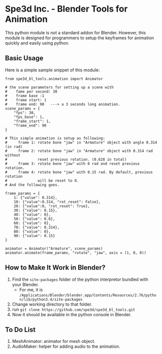 # Spe3d Inc. - Blender Tools for Animation

This python module is not a standard addon for Blender. However, this module is designed for programmers to setup the keyframes for animation quickly and easily using python.

## Basic Usage

Here is a simple sample snippet of this module:

```{python}
from spe3d_bl_tools.animation import Animator

# the scene parameters for setting up a scene with 
#    fame per second: 30
#    frame base :1 
#    frame start: 1
#    frame end: 90   ---> a 3 seconds long animation.
scene_params = {
    "fps": 30,
    "fps_base": 1,
    "frame_start": 1,
    "frame_end": 90
}

# This simple animation is setup as following:
#     frame 1: rotate bone "jaw" in "Armature" object with angle 0.314 (in rad)
#     frame 2: rotate bone "jaw" in "Armature" object with 0.314 rad without 
#              reset previous rotation. (0.628 in total)
#     frame 3: rotate bone "jaw" with 0 rad and reset previous rotation.
#     frame 4: rotate bone "jaw" with 0.15 rad. By default, previous rotation 
#              will be reset to 0.
# And the following goes. 

frame_params = {
    1: {"value": 0.314},
    10: {"value":0.314, "rot_reset": False},
    20: {"value":0, "rot_reset": True},
    30: {"value": 0.15},
    40: {"value": 0},
    50: {"value": 0.6},
    60: {"value": 0},
    70: {"value": 0.314},
    80: {"value": 0},
    90: {"value": 0.15}
}

animator = Animator("Armature", scene_params)
animator.animate(frame_params, "rotate", "jaw", axis = (1, 0, 0))
```

## How to Make It Work in Blender?

1. Find the `site-packages` folder of the python interpretor bundled with your Blender.
    - For me, it is `/Applications/Blender/blender.app/Contents/Resources/2.76/python/lib/python3.4/site-packages`
2. Change working directory to that folder.
3. run `git clone https://github.com/spe3d/spe3d_bl_tools.git`
4. Now it should be available in the python console in Blender.

## To Do List

1. MeshAnimator: animator for mesh object.
2. AudioMaker: helper for adding audio to the animation.

